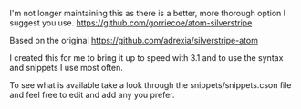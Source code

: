 I'm not longer maintaining this as there is a better, more thorough option I suggest you use. https://github.com/gorriecoe/atom-silverstripe


Based on the original https://github.com/adrexia/silverstripe-atom

I created this for me to bring it up to speed with 3.1 and to use the syntax and snippets I use most often.

To see what is available take a look through the snippets/snippets.cson file and feel free to edit and add any you prefer.
